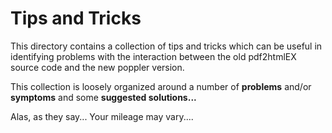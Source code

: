 # Tips and Tricks

This directory contains a collection of tips and tricks
which can be useful in identifying problems with the 
interaction between the old pdf2htmlEX source code and
the new poppler version.

This collection is loosely organized around a number
of **problems** and/or **symptoms** and some 
**suggested solutions...**

Alas, as they say... Your mileage may vary....
